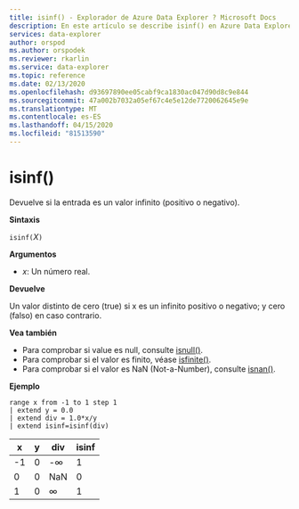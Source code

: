 ```yaml
---
title: isinf() - Explorador de Azure Data Explorer ? Microsoft Docs
description: En este artículo se describe isinf() en Azure Data Explorer.
services: data-explorer
author: orspod
ms.author: orspodek
ms.reviewer: rkarlin
ms.service: data-explorer
ms.topic: reference
ms.date: 02/13/2020
ms.openlocfilehash: d93697890ee05cabf9ca1830ac047d90d8c9e844
ms.sourcegitcommit: 47a002b7032a05ef67c4e5e12de7720062645e9e
ms.translationtype: MT
ms.contentlocale: es-ES
ms.lasthandoff: 04/15/2020
ms.locfileid: "81513590"
---
```

# <a name="isinf"></a>isinf()

Devuelve si la entrada es un valor infinito (positivo o negativo).  

**Sintaxis**

`isinf(`*X*`)`

**Argumentos**

* *x*: Un número real.

**Devuelve**

Un valor distinto de cero (true) si x es un infinito positivo o negativo; y cero (falso) en caso contrario.

**Vea también**

* Para comprobar si value es null, consulte [isnull()](isnullfunction.md).
* Para comprobar si el valor es finito, véase [isfinite()](isfinitefunction.md).
* Para comprobar si el valor es NaN (Not-a-Number), consulte [isnan()](isnanfunction.md).

**Ejemplo**

```kusto
range x from -1 to 1 step 1
| extend y = 0.0
| extend div = 1.0*x/y
| extend isinf=isinf(div)
```

|x|y|div|isinf|
|---|---|---|---|
|-1|0|-∞|1|
|0|0|NaN|0|
|1|0|∞|1|
